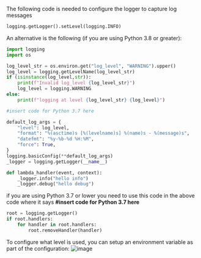 The following code is needed to configure the logger to capture log messages
```python
logging.getLogger().setLevel(logging.INFO)
```

An alternative is the following (if you are using Python 3.8 or greater):

```python
import logging
import os

log_level_str = os.environ.get("log_level", "WARNING").upper()
log_level = logging.getLevelName(log_level_str)
if (isinstance(log_level,str)):
    print(f"Invalid log_level {log_level_str}")
    log_level = logging.WARNING
else:
    print(f"logging at level {log_level_str} {log_level}")

#insert code for Python 3.7 here

default_log_args = {
    "level": log_level,
    "format": "%(asctime)s [%(levelname)s] %(name)s - %(message)s",
    "datefmt": "%y-%b-%d %H:%M",
    "force": True,
}
logging.basicConfig(**default_log_args)
_logger = logging.getLogger(__name__)

def lambda_handler(event, context):
    _logger.info("hello info")
    _logger.debug("hello debug")
```

if you are using Python 3.7 or lower you need to use this code in the above code where it says 
**#insert code for Python 3.7 here**

```python
root = logging.getLogger()
if root.handlers:
    for handler in root.handlers:
        root.removeHandler(handler)
```

To configure what level is used, you can setup an environment variable as part of the configuration:
![image](https://user-images.githubusercontent.com/1643325/232924983-fce07eec-3197-4aa1-9119-528304059574.png)
